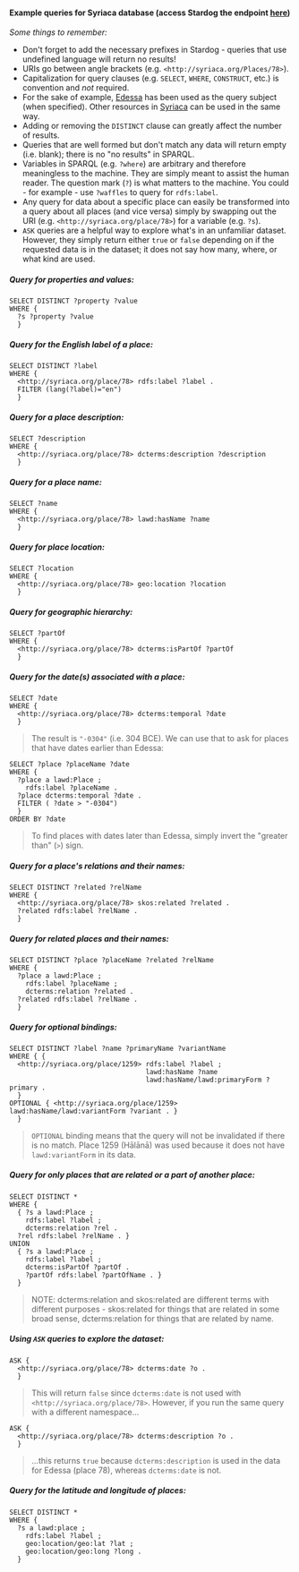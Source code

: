 #### Example queries for Syriaca database (access Stardog the endpoint [here](http://dev-rdf.library.vanderbilt.edu/))

_Some things to remember:_
* Don't forget to add the necessary prefixes in Stardog - queries that use undefined language will return no results!
* URIs go between angle brackets (e.g. `<http://syriaca.org/Places/78>`).
* Capitalization for query clauses (e.g. `SELECT`, `WHERE`, `CONSTRUCT`, etc.) is convention and _not_ required.
* For the sake of example, [Edessa](http://syriaca.org/place/78/html) has been used as the query subject (when specified). Other resources in [Syriaca](syriaca.org) can be used in the same way.
* Adding or removing the `DISTINCT` clause can greatly affect the number of results.
* Queries that are well formed but don't match any data will return empty (i.e. blank); there is no "no results" in SPARQL.
* Variables in SPARQL (e.g. `?where`) are arbitrary and therefore meaningless to the machine. They are simply meant to assist the human reader. The question mark (`?`) is what matters to the machine. You could - for example - use `?waffles` to query for `rdfs:label`.
* Any query for data about a specific place can easily be transformed into a query about all places (and vice versa) simply by swapping out the URI (e.g. `<http://syriaca.org/place/78>`) for a variable (e.g. `?s`).
* `ASK` queries are a helpful way to explore what's in an unfamiliar dataset. However, they simply return either `true` or `false` depending on if the requested data is in the dataset; it does not say how many, where, or what kind are used.

##### Query for properties and values:
```
SELECT DISTINCT ?property ?value
WHERE {
  ?s ?property ?value
  }
```


##### Query for the English label of a place:
```
SELECT DISTINCT ?label
WHERE {
  <http://syriaca.org/place/78> rdfs:label ?label .
  FILTER (lang(?label)="en")
  }
```


##### Query for a place description:
```
SELECT ?description
WHERE {
  <http://syriaca.org/place/78> dcterms:description ?description
  }
```


##### Query for a place name:
```
SELECT ?name
WHERE {
  <http://syriaca.org/place/78> lawd:hasName ?name
  }
```


##### Query for place location:
```
SELECT ?location
WHERE {
  <http://syriaca.org/place/78> geo:location ?location
  }
```


##### Query for geographic hierarchy:
```
SELECT ?partOf
WHERE {
  <http://syriaca.org/place/78> dcterms:isPartOf ?partOf
  }
```


##### Query for the date(s) associated with a place:
```
SELECT ?date
WHERE {
  <http://syriaca.org/place/78> dcterms:temporal ?date
  }
```

> The result is `"-0304"` (i.e. 304 BCE). We can use that to ask for places that have dates earlier than Edessa:

```
SELECT ?place ?placeName ?date
WHERE {
  ?place a lawd:Place ;
    rdfs:label ?placeName .
  ?place dcterms:temporal ?date .
  FILTER ( ?date > "-0304")
  }
ORDER BY ?date
```
> To find places with dates later than Edessa, simply invert the "greater than" (`>`) sign.


##### Query for a place's relations and their names:

```
SELECT DISTINCT ?related ?relName
WHERE {
  <http://syriaca.org/place/78> skos:related ?related .
  ?related rdfs:label ?relName .
  }
```


##### Query for related places and their names:
```
SELECT DISTINCT ?place ?placeName ?related ?relName
WHERE {
  ?place a lawd:Place ;
    rdfs:label ?placeName ;
    dcterms:relation ?related .
  ?related rdfs:label ?relName .
  }
```

##### Query for optional bindings:
```
SELECT DISTINCT ?label ?name ?primaryName ?variantName
WHERE { {
  <http://syriaca.org/place/1259> rdfs:label ?label ;
                                  lawd:hasName ?name
                                  lawd:hasName/lawd:primaryForm ?primary .
  }
OPTIONAL { <http://syriaca.org/place/1259> lawd:hasName/lawd:variantForm ?variant . }
  }
```
> `OPTIONAL` binding means that the query will not be invalidated if there is no match.
> Place 1259 (Hālānā) was used because it does not have `lawd:variantForm` in its data.


##### Query for only places that are related or a part of another place:
```
SELECT DISTINCT *
WHERE {
  { ?s a lawd:Place ;
    rdfs:label ?label ;
    dcterms:relation ?rel .
  ?rel rdfs:label ?relName . }
UNION 
  { ?s a lawd:Place ;
    rdfs:label ?label ;
    dcterms:isPartOf ?partOf .
    ?partOf rdfs:label ?partOfName . }
  }
```
> NOTE: dcterms:relation and skos:related are different terms with different purposes - skos:related for things that are related in some broad sense, dcterms:relation for things that are related by name.


##### Using `ASK` queries to explore the dataset:
```
ASK {
  <http://syriaca.org/place/78> dcterms:date ?o .
  }
```
> This will return `false` since `dcterms:date` is not used with `<http://syriaca.org/place/78>`. However, if you run the same query with a different namespace...
```
ASK {
  <http://syriaca.org/place/78> dcterms:description ?o .
  }
```
> ...this returns `true` because `dcterms:description` is used in the data for Edessa (place 78), whereas `dcterms:date` is not.


##### Query for the latitude and longitude of places:
```
SELECT DISTINCT *
WHERE {
  ?s a lawd:place ;
    rdfs:label ?label ;
    geo:location/geo:lat ?lat ;
    geo:location/geo:long ?long .
  }
```
